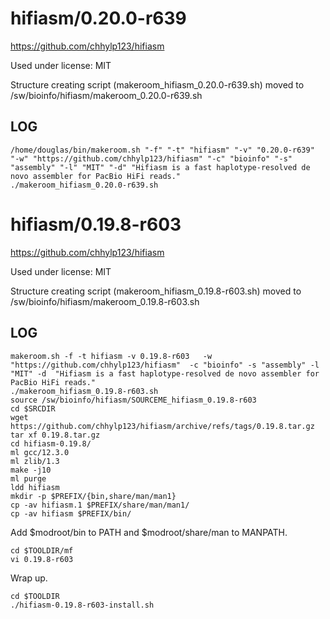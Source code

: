 hifiasm/0.20.0-r639
========================

<https://github.com/chhylp123/hifiasm>

Used under license:
MIT


Structure creating script (makeroom_hifiasm_0.20.0-r639.sh) moved to /sw/bioinfo/hifiasm/makeroom_0.20.0-r639.sh

LOG
---

    /home/douglas/bin/makeroom.sh "-f" "-t" "hifiasm" "-v" "0.20.0-r639" "-w" "https://github.com/chhylp123/hifiasm" "-c" "bioinfo" "-s" "assembly" "-l" "MIT" "-d" "Hifiasm is a fast haplotype-resolved de novo assembler for PacBio HiFi reads."
    ./makeroom_hifiasm_0.20.0-r639.sh
hifiasm/0.19.8-r603
===================

<https://github.com/chhylp123/hifiasm>

Used under license:
MIT


Structure creating script (makeroom_hifiasm_0.19.8-r603.sh) moved to /sw/bioinfo/hifiasm/makeroom_0.19.8-r603.sh

LOG
---

    makeroom.sh -f -t hifiasm -v 0.19.8-r603   -w "https://github.com/chhylp123/hifiasm"  -c "bioinfo" -s "assembly" -l "MIT" -d  "Hifiasm is a fast haplotype-resolved de novo assembler for PacBio HiFi reads."
    ./makeroom_hifiasm_0.19.8-r603.sh 
    source /sw/bioinfo/hifiasm/SOURCEME_hifiasm_0.19.8-r603
    cd $SRCDIR
    wget https://github.com/chhylp123/hifiasm/archive/refs/tags/0.19.8.tar.gz
    tar xf 0.19.8.tar.gz 
    cd hifiasm-0.19.8/
    ml gcc/12.3.0
    ml zlib/1.3
    make -j10
    ml purge
    ldd hifiasm
    mkdir -p $PREFIX/{bin,share/man/man1}
    cp -av hifiasm.1 $PREFIX/share/man/man1/
    cp -av hifiasm $PREFIX/bin/

Add $modroot/bin to PATH and $modroot/share/man to MANPATH.

    cd $TOOLDIR/mf
    vi 0.19.8-r603

Wrap up.

    cd $TOOLDIR
    ./hifiasm-0.19.8-r603-install.sh

